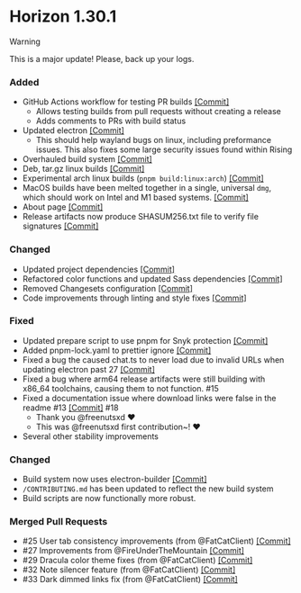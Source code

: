 # Horizon 1.30.1

> [!WARNING]
> This is a major update!
> Please, back up your logs.

### Added

- GitHub Actions workflow for testing PR builds [[Commit]](https://github.com/Fchat-Horizon/Horizon/commit/1ed1e290ecf60d752bb010505455bb1c31f02c4c)
  - Allows testing builds from pull requests without creating a release
  - Adds comments to PRs with build status
- Updated electron [[Commit]](https://github.com/Fchat-Horizon/Horizon/commit/3bb81989fe82cafd0baf8c7dedc87b4519fa07d6)
  - This should help wayland bugs on linux, including preformance issues. This also fixes some large security issues found within Rising
- Overhauled build system [[Commit]](https://github.com/Fchat-Horizon/Horizon/commit/db43135677cb8e5e57f51bb0ffb417834ccd4103)
- Deb, tar.gz linux builds [[Commit]](https://github.com/Fchat-Horizon/Horizon/commit/db43135677cb8e5e57f51bb0ffb417834ccd4103)
- Experimental arch linux builds (`pnpm build:linux:arch`) [[Commit]](https://github.com/Fchat-Horizon/Horizon/commit/db43135677cb8e5e57f51bb0ffb417834ccd4103)
- MacOS builds have been melted together in a single, universal `dmg`, which should work on Intel and M1 based systems. [[Commit]](https://github.com/Fchat-Horizon/Horizon/commit/d30700d09f0ae2fe3620005d05250b9ee82685fd)
- About page [[Commit]](https://github.com/Fchat-Horizon/Horizon/commit/d30700d09f0ae2fe3620005d05250b9ee82685fd)
- Release artifacts now produce SHASUM256.txt file to verify file signatures [[Commit]](https://github.com/Fchat-Horizon/Horizon/commit/4d57092007da6a70701cb309d7de4cd0f151efee)

### Changed

- Updated project dependencies [[Commit]](https://github.com/Fchat-Horizon/Horizon/commit/4eb416de00fe6c0de51883d193eb4a07b9b1732d)
- Refactored color functions and updated Sass dependencies [[Commit]](https://github.com/Fchat-Horizon/Horizon/commit/dfb964a33e57136604ff7f79f1210ff34929618f)
- Removed Changesets configuration [[Commit]](https://github.com/Fchat-Horizon/Horizon/commit/2c5045bf2205b28f17d1fa78794287a5bd83cc21)
- Code improvements through linting and style fixes [[Commit]](https://github.com/Fchat-Horizon/Horizon/commit/474a6b677e737e984d6d4a22fc762c57103929ce)

### Fixed

- Updated prepare script to use pnpm for Snyk protection [[Commit]](https://github.com/Fchat-Horizon/Horizon/commit/21ec93f995c58a9938a9a2967f7594dd4868afd1)
- Added pnpm-lock.yaml to prettier ignore [[Commit]](https://github.com/Fchat-Horizon/Horizon/commit/7c2c2e6b5c0233bb6e97df6b0b89aad8df1acf72)
- Fixed a bug the caused chat.ts to never load due to invalid URLs when updating electron past 27 [[Commit]](https://github.com/Fchat-Horizon/Horizon/commit/3bb81989fe82cafd0baf8c7dedc87b4519fa07d6)
- Fixed a bug where arm64 release artifacts were still building with x86_64 toolchains, causing them to not function. #15
- Fixed a documentation issue where download links were false in the readme #13 [[Commit]](https://github.com/Fchat-Horizon/Horizon/commit/bf8695283e53c28741c6eb893697a3f3d1a003ad) #18
  - Thank you @freenutsxd ♥
  - This was @freenutsxd first contribution~! ♥
- Several other stability improvements

### Changed

- Build system now uses electron-builder [[Commit]](https://github.com/Fchat-Horizon/Horizon/commit/d30700d09f0ae2fe3620005d05250b9ee82685fd)
- ``/CONTRIBUTING.md`` has been updated to reflect the new build system
- Build scripts are now functionally more robust.

### Merged Pull Requests

- #25 User tab consistency improvements (from @FatCatClient) [[Commit]](https://github.com/Fchat-Horizon/Horizon/commit/04f3513fe68f5dd6e51aaefa264efc0e798a99f8)
- #27 Improvements from @FireUnderTheMountain [[Commit]](https://github.com/Fchat-Horizon/Horizon/commit/0492fefea3a5fce46a5f539baf4e9bac7ad23e8f)
- #29 Dracula color theme fixes (from @FatCatClient) [[Commit]](https://github.com/Fchat-Horizon/Horizon/commit/db7cf3e6b5dd2763b411537d5733eccccb5e1f3b)
- #32 Note silencer feature (from @FatCatClient) [[Commit]](https://github.com/Fchat-Horizon/Horizon/commit/ca50d101557b52a21f21fbd75890c5f2febaf0f1)
- #33 Dark dimmed links fix (from @FatCatClient) [[Commit]](https://github.com/Fchat-Horizon/Horizon/commit/f25cfbf9dd016ad72b7528663ba721a3bd10b77a)
